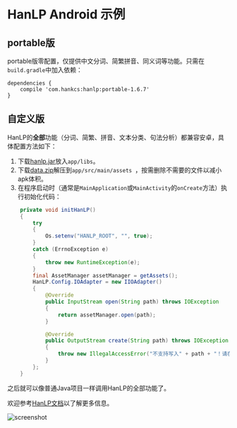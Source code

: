 # HanLP Android 示例

## portable版

portable版零配置，仅提供中文分词、简繁拼音、同义词等功能。只需在`build.gradle`中加入依赖：

```
dependencies {
    compile 'com.hankcs:hanlp:portable-1.6.7'
}
```

## 自定义版

HanLP的**全部**功能（分词、简繁、拼音、文本分类、句法分析）都兼容安卓，具体配置方法如下：

1. 下载[hanlp.jar](http://nlp.hankcs.com/download.php?file=jar)放入`app/libs`。
2. 下载[data.zip](http://nlp.hankcs.com/download.php?file=data)解压到`app/src/main/assets `，按需删除不需要的文件以减小apk体积。
3. 在程序启动时（通常是`MainApplication`或`MainActivity`的`onCreate`方法）执行初始化代码：

```java
    private void initHanLP()
    {
        try
        {
            Os.setenv("HANLP_ROOT", "", true);
        }
        catch (ErrnoException e)
        {
            throw new RuntimeException(e);
        }
        final AssetManager assetManager = getAssets();
        HanLP.Config.IOAdapter = new IIOAdapter()
        {
            @Override
            public InputStream open(String path) throws IOException
            {
                return assetManager.open(path);
            }

            @Override
            public OutputStream create(String path) throws IOException
            {
                throw new IllegalAccessError("不支持写入" + path + "！请在编译前将需要的数据放入app/src/main/assets/data");
            }
        };
    }
```

之后就可以像普通Java项目一样调用HanLP的全部功能了。

欢迎参考[HanLP文档](https://github.com/hankcs/HanLP)以了解更多信息。

![screenshot](http://wx1.sinaimg.cn/large/006Fmjmcly1fudp7hx5gnj30u01hcwgm.jpg)

